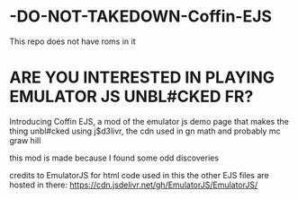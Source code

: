 # -DO-NOT-TAKEDOWN-Coffin-EJS
This repo does not have roms in it


# ARE YOU INTERESTED IN PLAYING EMULATOR JS UNBL#CKED FR?

Introducing Coffin EJS,
a mod of the emulator js demo page that makes the thing unbl#cked using j$d3livr, the cdn used in gn math and probably mc graw hill


this mod is made because I found some odd discoveries



credits to EmulatorJS for html code used in this
the other EJS files are hosted in there: https://cdn.jsdelivr.net/gh/EmulatorJS/EmulatorJS/
